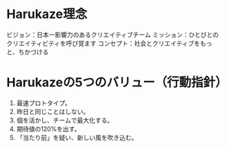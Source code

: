 # Harukaze理念

ビジョン：日本一影響力のあるクリエイティブチーム
ミッション：ひとびとのクリエイティビティを呼び覚ます
コンセプト：社会とクリエイティブをもっと、ちかづける

# Harukazeの5つのバリュー（行動指針）

1. 最速プロトタイプ。
2. 昨日と同じことはしない。
3. 個を活かし、チームで最大化する。
4. 期待値の120%を出す。
5. 「当たり前」を疑い、新しい風を吹き込む。